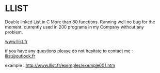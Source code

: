 # LLIST
Double linked List in C
More than 80 functions.
Running well no bug for the moment.
currently used in 200 programs in my Company without any problem.

www.llist.fr 

if you have any questions please do not hesitate to contact me :   llist@outlook.fr 

example : 
http://www.llist.fr/exemples/exemple001.htm

